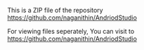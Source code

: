This is a ZIP file of the repository https://github.com/naganithin/AndriodStudio

For viewing files seperately, You can visit to https://github.com/naganithin/AndriodStudio
